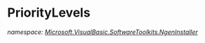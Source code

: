 ﻿
# PriorityLevels
_namespace: [Microsoft.VisualBasic.SoftwareToolkits.NgenInstaller](N-Microsoft.VisualBasic.SoftwareToolkits.NgenInstaller.md)_







